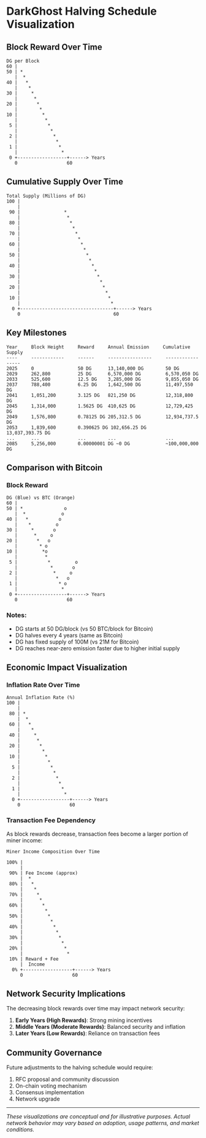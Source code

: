 # DarkGhost Halving Schedule Visualization

## Block Reward Over Time

```
DG per Block
60 |
50 | *
   |  *
40 |   *
   |    *
30 |     *
   |      *
20 |       *
   |        *
10 |         *
   |          *
 5 |           *
   |            *
 2 |             *
   |              *
 1 |               *
   |                *
 0 +------------------+------> Years
   0                  60
```

## Cumulative Supply Over Time

```
Total Supply (Millions of DG)
100 |
    |
 90 |                *
    |                 *
 80 |                  *
    |                   *
 70 |                    *
    |                     *
 60 |                      *
    |                       *
 50 |                        *
    |                         *
 40 |                          *
    |                           *
 30 |                            *
    |                             *
 20 |                              *
    |                               *
 10 |                                *
    |                                 *
  0 +----------------------------------+------> Years
    0                                  60
```

## Key Milestones

```
Year     Block Height     Reward     Annual Emission     Cumulative Supply
----     ------------     ------     ----------------     -----------------
2025     0                50 DG      13,140,000 DG        50 DG
2029     262,800          25 DG      6,570,000 DG         6,570,050 DG
2033     525,600          12.5 DG    3,285,000 DG         9,855,050 DG
2037     788,400          6.25 DG    1,642,500 DG         11,497,550 DG
2041     1,051,200        3.125 DG   821,250 DG           12,318,800 DG
2045     1,314,000        1.5625 DG  410,625 DG           12,729,425 DG
2049     1,576,800        0.78125 DG 205,312.5 DG         12,934,737.5 DG
2053     1,839,600        0.390625 DG 102,656.25 DG        13,037,393.75 DG
...      ...              ...        ...                  ...
2085     5,256,000        0.00000001 DG ~0 DG             ~100,000,000 DG
```

## Comparison with Bitcoin

### Block Reward

```
DG (Blue) vs BTC (Orange)
60 |
50 | *               o
   |  *             o
40 |   *           o
   |    *         o
30 |     *       o
   |      *     o
20 |       *   o
   |        * o
10 |         *o
   |          *
 5 |           *         o
   |            *       o
 2 |             *     o
   |              *   o
 1 |               * o
   |                *
 0 +------------------+------> Years
   0                  60
```

### Notes:

- DG starts at 50 DG/block (vs 50 BTC/block for Bitcoin)
- DG halves every 4 years (same as Bitcoin)
- DG has fixed supply of 100M (vs 21M for Bitcoin)
- DG reaches near-zero emission faster due to higher initial supply

## Economic Impact Visualization

### Inflation Rate Over Time

```
Annual Inflation Rate (%)
100 |
    |
 80 | *
    |  *
 60 |   *
    |    *
 40 |     *
    |      *
 20 |       *
    |        *
 10 |         *
    |          *
  5 |           *
    |            *
  2 |             *
    |              *
  1 |               *
    |                *
  0 +------------------+------> Years
    0                  60
```

### Transaction Fee Dependency

As block rewards decrease, transaction fees become a larger portion of miner income:

```
Miner Income Composition Over Time

100% |
     |
 90% | Fee Income (approx)
     |  *
 80% |   *
     |    *
 70% |     *
     |      *
 60% |       *
     |        *
 50% |         *
     |          *
 40% |           *
     |            *
 30% |             *
     |              *
 20% |               *
     |                *
 10% | Reward + Fee
     |  Income
  0% +------------------+------> Years
     0                  60
```

## Network Security Implications

The decreasing block rewards over time may impact network security:

1. **Early Years (High Rewards)**: Strong mining incentives
2. **Middle Years (Moderate Rewards)**: Balanced security and inflation
3. **Later Years (Low Rewards)**: Reliance on transaction fees

## Community Governance

Future adjustments to the halving schedule would require:

1. RFC proposal and community discussion
2. On-chain voting mechanism
3. Consensus implementation
4. Network upgrade

---

_These visualizations are conceptual and for illustrative purposes. Actual network behavior may vary based on adoption, usage patterns, and market conditions._
